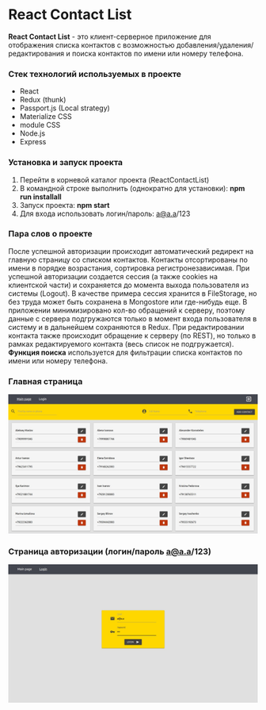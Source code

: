 # React Contact List
**React Contact List** - это клиент-серверное приложение для отображения списка контактов с возможностью добавления/удаления/редактирования и поиска контактов по имени или номеру телефона.

### Стек технологий используемых в проекте
* React
* Redux (thunk)
* Passport.js (Local strategy)
* Materialize CSS
* module CSS
* Node.js
* Express

### Установка и запуск проекта
1. Перейти в корневой каталог проекта (ReactContactList) 
2. В командной строке выполнить (однократно для установки): **npm run installall**
3. Запуск проекта: **npm start**
4. Для входа использовать логин/пароль: a@a.a/123

### Пара слов о проекте
После успешной авторизации происходит автоматический редирект на главную страницу со списком контактов. Контакты отсортированы по имени в порядке возрастания, сортировка регистронезависимая. При успешной авторизации создается сессия (а также cookies на клиентской части) и сохраняется до момента выхода пользователя из системы (Logout). В качестве примера сессия хранится в FileStorage, но без труда может быть сохранена в Mongostore или где-нибудь еще. В приложении минимизировано кол-во обращений к серверу, поэтому данные с сервера подгружаются только в момент входа пользователя в систему и в дальнейшем сохраняются в Redux. При редактировании контакта также происходит обращение к серверу (по REST), но только в рамках редактируемого контакта (весь список не подгружается). 
**Функция поиска** используется для фильтрации списка контактов по имени или номеру телефона.

### Главная страница
![Main page](https://github.com/AlexKorostelev/ReactContactList/blob/main/client/public/image/main_page.jpg "Главная страница")
### Страница авторизации (логин/пароль a@a.a/123)
![Login page](https://github.com/AlexKorostelev/ReactContactList/blob/main/client/public/image/login_page.jpg "Cтраница авторизации")

